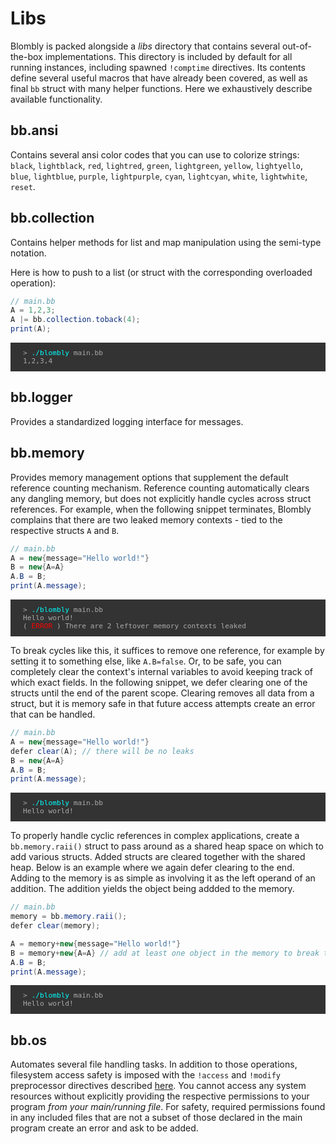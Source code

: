 # Libs
Blombly is packed alongside a *libs* directory that contains several out-of-the-box implementations.
This directory is included by default for all running instances, including spawned `!comptime` directives.
Its contents define several useful macros that have already been covered, as well as final `bb` struct
with many helper functions. Here we exhaustively describe available functionality.

## bb.ansi

Contains several ansi color codes that you can use to colorize strings:
`black`, `lightblack`, `red`, `lightred`, `green`, `lightgreen`, `yellow`, `lightyello`, `blue`, `lightblue`, `purple`, `lightpurple`, `cyan`, `lightcyan`, `white`, `lightwhite`, `reset`.

## bb.collection

Contains helper methods for list and map manipulation using the semi-type notation. 


Here is how to push to a list (or struct with the corresponding overloaded operation):

```java
// main.bb
A = 1,2,3;
A |= bb.collection.toback(4);
print(A);
```

<pre style="font-size: 80%;background-color: #333; color: #AAA; padding: 10px 20px;">
> <span style="color: cyan;">./blombly</span> main.bb
1,2,3,4
</pre>

## bb.logger

Provides a standardized logging interface for messages.

## bb.memory

Provides memory management options that supplement the default reference counting mechanism.
Reference counting automatically clears any dangling memory, but does not explicitly handle
cycles across struct references. For example, when the following snippet terminates, Blombly
complains that there are two leaked memory contexts - tied to the respective structs `A` and `B`.

```java
// main.bb
A = new{message="Hello world!"}
B = new{A=A}
A.B = B;
print(A.message);
```

<pre style="font-size: 80%;background-color: #333; color: #AAA; padding: 10px 20px; overflow-x: auto;">
> <span style="color: cyan;">./blombly</span> main.bb
Hello world!
(<span style="color: red;"> ERROR </span>) There are 2 leftover memory contexts leaked
</pre>


To break cycles like this, it suffices to remove one reference, for example by setting it
to something else, like `A.B=false`. Or, to be safe, you can completely clear the context's
internal variables to avoid keeping track of which exact fields. In the following snippet,
we defer clearing one of the structs until the end of the parent scope. Clearing
removes all data from a struct, but it is memory safe in that future access attempts create
an error that can be handled.

```java
// main.bb
A = new{message="Hello world!"}
defer clear(A); // there will be no leaks
B = new{A=A}
A.B = B;
print(A.message);
```

<pre style="font-size: 80%;background-color: #333; color: #AAA; padding: 10px 20px;">
> <span style="color: cyan;">./blombly</span> main.bb
Hello world!
</pre>


To properly handle cyclic references in complex applications, create a
`bb.memory.raii()` struct to pass around as a shared heap space on which to add various structs. 
Added structs are cleared together with the shared heap. Below is an example where we
again defer clearing to the end. Adding to the memory is as simple as involving it as the
left operand of an addition. The addition yields the object being addded to the memory.

```java
// main.bb
memory = bb.memory.raii();
defer clear(memory);

A = memory+new{message="Hello world!"}
B = memory+new{A=A} // add at least one object in the memory to break the cyclic reference.
A.B = B;
print(A.message);
```

<pre style="font-size: 80%;background-color: #333; color: #AAA; padding: 10px 20px;">
> <span style="color: cyan;">./blombly</span> main.bb
Hello world!
</pre>

## bb.os

Automates several file handling tasks. In addition to those operations,
filesystem access safety is imposed with the `!access` and `!modify` preprocessor
directives described
[here](../basics/io.md). You cannot access any system resources without explicitly
providing the respective permissions to your program *from your main/running file*.
For safety, required permissions found in any included files that are not a subset of those
declared in the main program create an error and ask to be added.